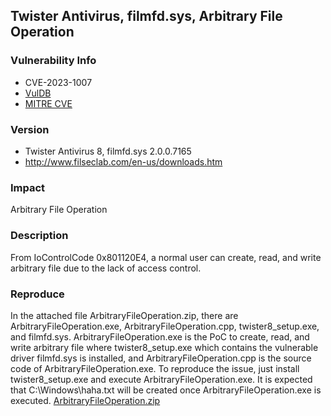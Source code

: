 ## Twister Antivirus, filmfd.sys, Arbitrary File Operation
### Vulnerability Info
* CVE-2023-1007
* [VulDB](https://vuldb.com/?id.221740)
* [MITRE CVE](https://cve.mitre.org/cgi-bin/cvename.cgi?name=CVE-2023-1007)

### Version
* Twister Antivirus 8, filmfd.sys 2.0.0.7165
* http://www.filseclab.com/en-us/downloads.htm

### Impact
Arbitrary File Operation

### Description
From IoControlCode 0x801120E4, a normal user can create, read, and write arbitrary file due to the lack of access control.

### Reproduce
In the attached file ArbitraryFileOperation.zip, there are ArbitraryFileOperation.exe, ArbitraryFileOperation.cpp, twister8_setup.exe, and filmfd.sys. ArbitraryFileOperation.exe is the PoC to create, read, and write arbitrary file where twister8_setup.exe which contains the vulnerable driver filmfd.sys is installed, and ArbitraryFileOperation.cpp is the source code of ArbitraryFileOperation.exe. To reproduce the issue, just install twister8_setup.exe and execute ArbitraryFileOperation.exe. It is expected that C:\Windows\haha.txt will be created once ArbitraryFileOperation.exe is executed.
[ArbitraryFileOperation.zip](https://drive.google.com/file/d/1wh20g2Ze4gwCtripe7QeHNXd3bS4aZNG/view?usp=sharing)